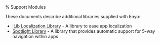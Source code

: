 % Support Modules

These documents describe additional libraries supplied with Enyo:

* [iLib Localization Library](localization.html) - A library to ease app localization
* [Spotlight Library](spotlight.html) - A library that provides automatic support for 5-way navigation within apps
